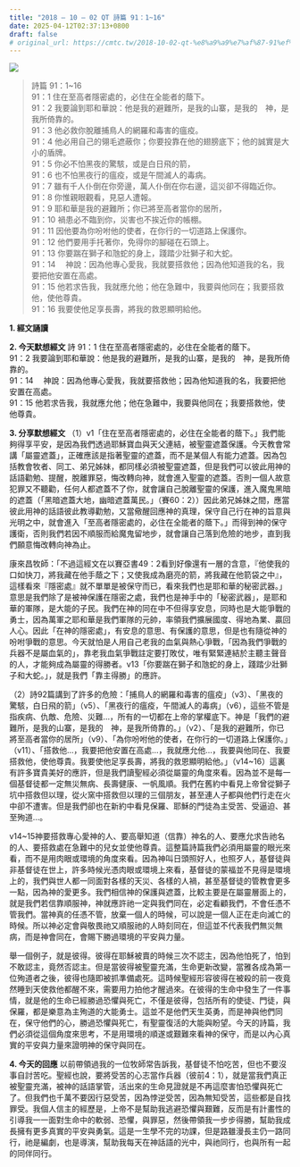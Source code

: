 ```yaml
---
title: "2018 – 10 – 02 QT 詩篇 91：1~16"
date: 2025-04-12T02:37:13+0800
draft: false
# original_url: https://cmtc.tw/2018-10-02-qt-%e8%a9%a9%e7%af%87-91%ef%bc%9a116
---
```


![](/images/qt.jpg)
> 詩篇 91：1\~16  
> 91：1 住在至高者隱密處的，必住在全能者的蔭下。  
> 91：2 我要論到耶和華說：他是我的避難所，是我的山寨，是我的　神，是我所倚靠的。  
> 91：3 他必救你脫離捕鳥人的網羅和毒害的瘟疫。  
> 91：4 他必用自己的翎毛遮蔽你；你要投靠在他的翅膀底下；他的誠實是大小的盾牌。  
> 91：5 你必不怕黑夜的驚駭，或是白日飛的箭，  
> 91：6 也不怕黑夜行的瘟疫，或是午間滅人的毒病。  
> 91：7 雖有千人仆倒在你旁邊，萬人仆倒在你右邊，這災卻不得臨近你。  
> 91：8 你惟親眼觀看，見惡人遭報。  
> 91：9 耶和華是我的避難所；你已將至高者當你的居所，  
> 91：10 禍患必不臨到你，災害也不挨近你的帳棚。  
> 91：11 因他要為你吩咐他的使者，在你行的一切道路上保護你。  
> 91：12 他們要用手托著你，免得你的腳碰在石頭上。  
> 91：13 你要踹在獅子和虺蛇的身上，踐踏少壯獅子和大蛇。  
> 91：14 　神說：因為他專心愛我，我就要搭救他；因為他知道我的名，我要把他安置在高處。  
> 91：15 他若求告我，我就應允他；他在急難中，我要與他同在；我要搭救他，使他尊貴。  
> 91：16 我要使他足享長壽，將我的救恩顯明給他。

**1. 經文誦讀**

**2.  今天默想經文**
詩 91：1 住在至高者隱密處的，必住在全能者的蔭下。  
91：2 我要論到耶和華說：他是我的避難所，是我的山寨，是我的　神，是我所倚靠的。  
91：14 　神說：因為他專心愛我，我就要搭救他；因為他知道我的名，我要把他安置在高處。  
91：15 他若求告我，我就應允他；他在急難中，我要與他同在；我要搭救他，使他尊貴。

**3. 分享默想經文**
（1）v1「住在至高者隱密處的，必住在全能者的蔭下。」我們能夠得享平安，是因為我們透過耶穌寶血與天父連結，被聖靈遮蓋保護。今天教會常講「屬靈遮蓋」，正確應該是指著聖靈的遮蓋，而不是某個人有能力遮蓋。因為包括教會牧者、同工、弟兄姊妹，都同樣必須被聖靈遮蓋，但是我們可以彼此用神的話語勸勉、提醒，脫離罪惡，悔改轉向神，就會進入聖靈的遮蓋。否則一個人故意犯罪又不聽勸，任何人都遮蓋不了你，就會讓自己脫離聖靈的保護，進入魔鬼黑暗的遮蓋（「黑暗遮蓋大地，幽暗遮蓋萬民。」（賽60：2））因此弟兄姊妹之間，應當彼此用神的話語彼此教導勸勉，又當儆醒回應神的真理，保守自己行在神的旨意與光明之中，就會進入「至高者隱密處的，必住在全能者的蔭下。」而得到神的保守護衛，否則我們若因不順服而給魔鬼留地步，就會讓自己落到危險的地步，直到我們願意悔改轉向神為止。

康來昌牧師：「不過這經文在以賽亞書49：2看到好像還有一層的含意，『他使我的口如快刀，將我藏在他手蔭之下；又使我成為磨亮的箭，將我藏在他箭袋之中』，這樣看來『隱密處』就不單單是被保守而已，看來我們也是耶和華的秘密武器。」意思是我們除了是被神保護在隱密之處，我們也是神手中的「秘密武器」，是耶和華的軍隊，是大能的子民。我們在神的同在中不但得享安息，同時也是大能爭戰的勇士，因為萬軍之耶和華是我們軍隊的元帥，率領我們擴展國度、得地為業、贏回人心。因此「在神的隱密處」，有安息的意思、有保護的意思，但是也有隨從神的吩咐爭戰的意思。今天就怕是人用自己老我的血氣與熱心爭戰，「因為我們爭戰的兵器不是屬血氣的」，靠老我血氣爭戰註定要打敗仗，唯有緊緊連結於主聽主聲音的人，才能夠成為屬靈的得勝者。v13「你要踹在獅子和虺蛇的身上，踐踏少壯獅子和大蛇。」，就是我們「靠主得勝」的應許。

（2）詩92篇講到了許多的危險：「捕鳥人的網羅和毒害的瘟疫」（v3）、「黑夜的驚駭，白日飛的箭」（v5）、「黑夜行的瘟疫，午間滅人的毒病」（v6），這些不管是指疾病、仇敵、危險、災難…，所有的一切都在上帝的掌權底下。神是「我們的避難所，是我的山寨，是我的　神，是我所倚靠的。」（v2）、「是我的避難所，你已將至高者當你的居所」（v9）、「為你吩咐他的使者，在你行的一切道路上保護你。」（v11）、「搭救他…，我要把他安置在高處…，我就應允他…，我要與他同在、我要搭救他，使他尊貴。我要使他足享長壽，將我的救恩顯明給他。」（v14\~16）這裏有許多寶貴美好的應許，但是我們讀聖經必須從屬靈的角度來看。因為並不是每一個基督徒都一定無災無病、長壽健康、一帆風順。我們在舊約中看見上帝曾從獅子坑中搭救但以理，從火窯中搭救但以理的三個朋友，甚至連人子都與他們行走在火中卻不遭害。但是我們卻也在新約中看見保羅、耶穌的門徒為主受苦、受逼迫、甚至殉道…。

v14\~15神要搭救專心愛神的人、要高舉知道（信靠）神名的人、要應允求告祂名的人、要搭救處在急難中的兒女並使他尊貴。這整篇詩篇我們必須用屬靈的眼光來看，而不是用肉眼或環境的角度來看。因為神叫日頭照好人，也照歹人，基督徒與非基督徒在世上，許多時候光憑肉眼或環境上來看，基督徒的蒙福並不見得是環境上的，我們與世人都一同面對各樣的天災、各樣的人禍，甚至基督徒的管教會更多一點，因為神的愛更多。我們相信神的保護與遮蓋，比較主要是在屬靈層面上的，就是我們若信靠順服神，神就應許祂一定與我們同在，必定看顧我們，不會任憑不管我們。當神真的任憑不管，放棄一個人的時候，可以說是一個人正在走向滅亡的時候。所以神必定會與敬畏祂又順服祂的人時刻同在，但這並不代表我們無災無病，而是神會同在，會賜下勝過環境的平安與力量。

舉一個例子，就是彼得。彼得在耶穌被賣的時候三次不認主，因為他怕死了，怕到不敢認主，竟然否認主。但是當彼得被聖靈充滿，生命更新改變，當雅各成為第一位殉道者之後，彼得也隨即被抓準備處死。這時候聖經形容彼得在被殺的前一夜竟然睡到天使救他都醒不來，需要用力拍他才醒過來。在彼得的生命中發生了一件事情，就是他的生命已經勝過恐懼與死亡，不僅是彼得，包括所有的使徒、門徒，與保羅，都是樂意為主殉道的大能勇士。這並不是他們天生英勇，而是神與他們同在，保守他們的心，勝過恐懼與死亡，有聖靈復活的大能與盼望。今天的詩篇，我們必須從這個角度來思考，不是用環境的順遂或艱難來看神的保守，而是以內心真實的平安與力量來證明神的保守與同在。

**4. 今天的回應**
以前帶領過我的一位牧師常告訴我，基督徒不怕吃苦，但也不要沒事自討苦吃。聖經也說，要將受苦的心志當作兵器（彼前4：1），就是當我們真正被聖靈充滿，被神的話語掌管，活出來的生命見證就是不再這麼害怕恐懼與死亡了。但我們也千萬不要因行惡受苦，因為悖逆受苦，因為無知受苦，這些都是自找罪受。我個人信主的經歷是，上帝不是幫助我逃避恐懼與艱難，反而是有計畫性的引導我一一面對生命中的軟弱、恐懼，與罪惡，然後帶領我一步步得勝，幫助我成長擁有更多真實的平安與勇氣。這是一生學不完的功課，但是路雖漫長主仍一路同行，祂是編劇，也是導演，幫助我每天在神話語的光中，與祂同行，也與所有一起的同伴同行。
